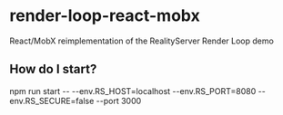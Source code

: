 # render-loop-react-mobx
React/MobX reimplementation of the RealityServer Render Loop demo

## How do I start?
npm run start -- --env.RS_HOST=localhost --env.RS_PORT=8080 --env.RS_SECURE=false --port 3000

